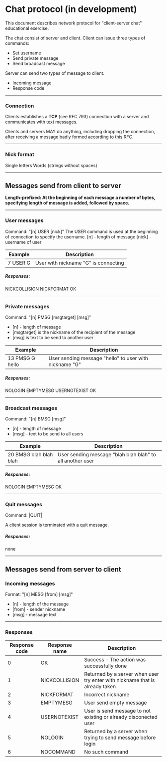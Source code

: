 # Chat protocol (in development)

This document describes network protocol for "client-server chat" educational exercise.

The chat consist of server and client. Client can issue three types of commands:
- Set username
- Send private message
- Send broadcast message

Server can send two types of message to client.
- Incoming message
- Response code

---

### Connection
Clients establishes a **TCP** (see RFC 793) connection with a server and communicates with text messages.

Clients and servers MAY do anything, including dropping the connection, after receiving a message badly formed according to this RFC.

---
### Nick format

Single letters 
Words (strings without spaces)

---

## Messages send from client to server

**Length-prefixed: At the beginning of each message a number of bytes, specifying length of message is added, followed by space.**

---
### User messages
Command: "[n] USER [nick]"
The USER command is used at the beginning of connection to specify  the username.
[n] - length of message
[nick] - username of user

| Example	| Description |
| --- | --- |
| 7 USER G | User with nickname "G" is connecting |

##### Responses:
NICKCOLLISION
NICKFORMAT
OK

****
### Private messages
Command: "[n] PMSG [msgtarget] [msg]"
- [n] - length of message
- [msgtarget] is the nickname of the recipient of the message
- [msg] is text to be send to another user

| Example	| Description |
| --- | --- |
| 13 PMSG G hello | User sending message "hello" to user with nickname "G" |

##### Responses:
NOLOGIN
EMPTYMESG
USERNOTEXIST
OK

---
### Broadcast messages
Command: "[n] BMSG [msg]"
- [n] - length of message
- [msg] - text to be send to all users

| Example	| Description |
| --- | --- |
| 20 BMSG blah blah blah | User sending message "blah blah blah" to all another user |

##### Responses:
NOLOGIN
EMPTYMESG
OK

---
### Quit messages
Command: \|QUIT\|

A client session is terminated with a quit message.
##### Responses:
none

---
## Messages send from server to client

### Incoming messages
Format: "[n] MESG [from] [msg]"
- [n] - length of the message
- [from] - sender nickname
- [msg] - message text

---
### Responses

| Response code           | Response name  | Description  |
|-------------------------|----------------|--------------|
|0                        | OK             | Success - The action was successfully done  |
|1                        | NICKCOLLISION  | Returned by a server when user try enter with nickname that is already  taken |
|2                        | NICKFORMAT     | Incorrect nickname                    |
|3                        | EMPTYMESG      | User send empty message                  |
|4                        | USERNOTEXIST   | User is send message to not existing or already disconected user  |
|5                        | NOLOGIN        | Returned by a server when trying to send message before login                  |
|6                        | NOCOMMAND      | No such command
